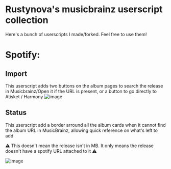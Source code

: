 # Rustynova's musicbrainz userscript collection

Here's a bunch of userscripts I made/forked. Feel free to use them!

# Spotify:
## Import
This userscript adds two buttons on the album pages to search the release in Musicbrainz/Open it if the URL is present, or a button to go directly to Atisket / Harmony
![image](https://github.com/user-attachments/assets/120040ca-8e18-41b1-9bda-d6a7024367ab)

## Status
This userscript add a border arround all the album cards when it cannot find the album URL in MusicBrainz, allowing quick reference on what's left to add

️⚠️ This doesn't mean the release isn't in MB. It only means the release doesn't have a spotify URL attached to it ⚠️

![image](https://github.com/RustyNova016/MusicBrainz-UserScripts/assets/50844553/e8d68bb0-7bed-44f3-a737-f6132de62088)
